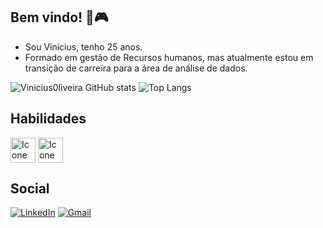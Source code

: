 ## Bem vindo! 👋🎮

- Sou Vinícius, tenho 25 anos.
- Formado em gestão de Recursos humanos, mas atualmente estou em transição de carreira para a área de análise de dados.

![Vinicius0liveira GitHub stats](https://github-readme-stats.vercel.app/api?username=Vinicius0liveira&theme=highcontrast&show_icons=true)
![Top Langs](https://github-readme-stats.vercel.app/api/top-langs/?username=Vinicius0liveira&theme=highcontrast&show_icons=true&layout=compact)

## Habilidades

<img align="center" alt="Icone Python" height="40" width="40" src="https://cdn.jsdelivr.net/gh/devicons/devicon@latest/icons/python/python-plain.svg" style="max-width: 100%;"> <img align="center" alt="Icone" height="40" width="40" src="https://cdn.jsdelivr.net/gh/devicons/devicon@latest/icons/git/git-original.svg" style="max-width: 100%;">


          
## Social
[![LinkedIn](https://img.shields.io/badge/LinkedIn-117?style=for-the-badge&logo=linkedin&logoColor=fff)](https://www.linkedin.com/in/vinicius-silva-o/) 
[![Gmail](https://img.shields.io/badge/Gmail-D14836?style=for-the-badge&logo=gmail&logoColor=white)](mailto:silvaoliveirav227@gmail.com)  
          
            

<!--
**Vinicius0liveira/Vinicius0liveira** is a ✨ _special_ ✨ repository because its `README.md` (this file) appears on your GitHub profile.

Here are some ideas to get you started:

- 🔭 I’m currently working on ...
- 🌱 I’m currently learning ...
- 👯 I’m looking to collaborate on ...
- 🤔 I’m looking for help with ...
- 💬 Ask me about ...
- 📫 How to reach me: ...
- 😄 Pronouns: ...
- ⚡ Fun fact: ...
-->
